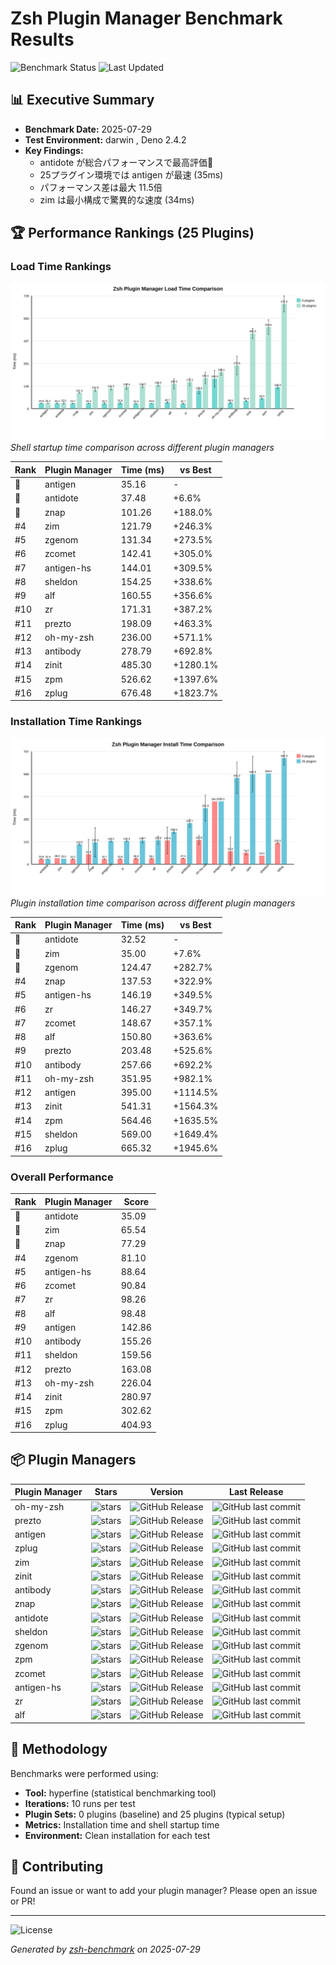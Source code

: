 # Zsh Plugin Manager Benchmark Results

![Benchmark Status](https://img.shields.io/badge/benchmark%20status-automated-brightgreen)
![Last Updated](https://img.shields.io/badge/last%20updated-2025-07-29-blue)

## 📊 Executive Summary

- **Benchmark Date:** 2025-07-29
- **Test Environment:** darwin , Deno 2.4.2
- **Key Findings:**
  - antidote が総合パフォーマンスで最高評価🥇
  - 25プラグイン環境では antigen が最速 (35ms)
  - パフォーマンス差は最大 11.5倍
  - zim は最小構成で驚異的な速度 (34ms)

## 🏆 Performance Rankings (25 Plugins)

### Load Time Rankings

![Load Time Comparison](results/load-time-comparison-chart.svg)
_Shell startup time comparison across different plugin managers_

| Rank | Plugin Manager | Time (ms) | vs Best |
|------|----------------|-----------|---------|
| 🥇 | antigen | 35.16 | - |
| 🥈 | antidote | 37.48 | +6.6% |
| 🥉 | znap | 101.26 | +188.0% |
| #4 | zim | 121.79 | +246.3% |
| #5 | zgenom | 131.34 | +273.5% |
| #6 | zcomet | 142.41 | +305.0% |
| #7 | antigen-hs | 144.01 | +309.5% |
| #8 | sheldon | 154.25 | +338.6% |
| #9 | alf | 160.55 | +356.6% |
| #10 | zr | 171.31 | +387.2% |
| #11 | prezto | 198.09 | +463.3% |
| #12 | oh-my-zsh | 236.00 | +571.1% |
| #13 | antibody | 278.79 | +692.8% |
| #14 | zinit | 485.30 | +1280.1% |
| #15 | zpm | 526.62 | +1397.6% |
| #16 | zplug | 676.48 | +1823.7% |

### Installation Time Rankings

![Installation Time Comparison](results/install-time-comparison-chart.svg)
_Plugin installation time comparison across different plugin managers_

| Rank | Plugin Manager | Time (ms) | vs Best |
|------|----------------|-----------|---------|
| 🥇 | antidote | 32.52 | - |
| 🥈 | zim | 35.00 | +7.6% |
| 🥉 | zgenom | 124.47 | +282.7% |
| #4 | znap | 137.53 | +322.9% |
| #5 | antigen-hs | 146.19 | +349.5% |
| #6 | zr | 146.27 | +349.7% |
| #7 | zcomet | 148.67 | +357.1% |
| #8 | alf | 150.80 | +363.6% |
| #9 | prezto | 203.48 | +525.6% |
| #10 | antibody | 257.66 | +692.2% |
| #11 | oh-my-zsh | 351.95 | +982.1% |
| #12 | antigen | 395.00 | +1114.5% |
| #13 | zinit | 541.31 | +1564.3% |
| #14 | zpm | 564.46 | +1635.5% |
| #15 | sheldon | 569.00 | +1649.4% |
| #16 | zplug | 665.32 | +1945.6% |

### Overall Performance

| Rank | Plugin Manager | Score |
|------|----------------|-------|
| 🥇 | antidote | 35.09 |
| 🥈 | zim | 65.54 |
| 🥉 | znap | 77.29 |
| #4 | zgenom | 81.10 |
| #5 | antigen-hs | 88.64 |
| #6 | zcomet | 90.84 |
| #7 | zr | 98.26 |
| #8 | alf | 98.48 |
| #9 | antigen | 142.86 |
| #10 | antibody | 155.26 |
| #11 | sheldon | 159.56 |
| #12 | prezto | 163.08 |
| #13 | oh-my-zsh | 226.04 |
| #14 | zinit | 280.97 |
| #15 | zpm | 302.62 |
| #16 | zplug | 404.93 |

## 📦 Plugin Managers

| Plugin Manager | Stars | Version | Last Release |
|------------|-------|---------|--------------|
| oh-my-zsh  | ![stars](https://img.shields.io/github/stars/ohmyzsh/ohmyzsh?style=social) | ![GitHub Release](https://img.shields.io/github/release/ohmyzsh/ohmyzsh.svg?style=flat) | ![GitHub last commit](https://img.shields.io/github/last-commit/ohmyzsh/ohmyzsh) |
| prezto     | ![stars](https://img.shields.io/github/stars/sorin-ionescu/prezto?style=social) | ![GitHub Release](https://img.shields.io/github/release/sorin-ionescu/prezto.svg?style=flat) | ![GitHub last commit](https://img.shields.io/github/last-commit/sorin-ionescu/prezto) |
| antigen    | ![stars](https://img.shields.io/github/stars/zsh-users/antigen?style=social) | ![GitHub Release](https://img.shields.io/github/release/zsh-users/antigen.svg?style=flat) | ![GitHub last commit](https://img.shields.io/github/last-commit/zsh-users/antigen) |
| zplug      | ![stars](https://img.shields.io/github/stars/zplug/zplug?style=social) | ![GitHub Release](https://img.shields.io/github/release/zplug/zplug.svg?style=flat) | ![GitHub last commit](https://img.shields.io/github/last-commit/zplug/zplug) |
| zim        | ![stars](https://img.shields.io/github/stars/zimfw/zimfw?style=social) | ![GitHub Release](https://img.shields.io/github/release/zimfw/zimfw.svg?style=flat) | ![GitHub last commit](https://img.shields.io/github/last-commit/zimfw/zimfw) |
| zinit      | ![stars](https://img.shields.io/github/stars/zdharma-continuum/zinit?style=social) | ![GitHub Release](https://img.shields.io/github/release/zdharma-continuum/zinit.svg?style=flat) | ![GitHub last commit](https://img.shields.io/github/last-commit/zdharma-continuum/zinit) |
| antibody   | ![stars](https://img.shields.io/github/stars/getantibody/antibody?style=social) | ![GitHub Release](https://img.shields.io/github/release/getantibody/antibody.svg?style=flat) | ![GitHub last commit](https://img.shields.io/github/last-commit/getantibody/antibody) |
| znap       | ![stars](https://img.shields.io/github/stars/marlonrichert/zsh-snap?style=social) | ![GitHub Release](https://img.shields.io/github/release/marlonrichert/zsh-snap.svg?style=flat) | ![GitHub last commit](https://img.shields.io/github/last-commit/marlonrichert/zsh-snap) |
| antidote   | ![stars](https://img.shields.io/github/stars/mattmc3/antidote?style=social) | ![GitHub Release](https://img.shields.io/github/release/mattmc3/antidote.svg?style=flat) | ![GitHub last commit](https://img.shields.io/github/last-commit/mattmc3/antidote) |
| sheldon    | ![stars](https://img.shields.io/github/stars/rossmacarthur/sheldon?style=social) | ![GitHub Release](https://img.shields.io/github/release/rossmacarthur/sheldon.svg?style=flat) | ![GitHub last commit](https://img.shields.io/github/last-commit/rossmacarthur/sheldon) |
| zgenom     | ![stars](https://img.shields.io/github/stars/jandamm/zgenom?style=social) | ![GitHub Release](https://img.shields.io/github/release/jandamm/zgenom.svg?style=flat) | ![GitHub last commit](https://img.shields.io/github/last-commit/jandamm/zgenom) |
| zpm        | ![stars](https://img.shields.io/github/stars/zpm-zsh/zpm?style=social) | ![GitHub Release](https://img.shields.io/github/release/zpm-zsh/zpm.svg?style=flat) | ![GitHub last commit](https://img.shields.io/github/last-commit/zpm-zsh/zpm) |
| zcomet     | ![stars](https://img.shields.io/github/stars/agkozak/zcomet?style=social) | ![GitHub Release](https://img.shields.io/github/release/agkozak/zcomet.svg?style=flat) | ![GitHub last commit](https://img.shields.io/github/last-commit/agkozak/zcomet) |
| antigen-hs | ![stars](https://img.shields.io/github/stars/Tarrasch/antigen-hs?style=social) | ![GitHub Release](https://img.shields.io/github/release/Tarrasch/antigen-hs.svg?style=flat) | ![GitHub last commit](https://img.shields.io/github/last-commit/Tarrasch/antigen-hs) |
| zr         | ![stars](https://img.shields.io/github/stars/jedahan/zr?style=social) | ![GitHub Release](https://img.shields.io/github/release/jedahan/zr.svg?style=flat) | ![GitHub last commit](https://img.shields.io/github/last-commit/jedahan/zr) |
| alf        | ![stars](https://img.shields.io/github/stars/psyrendust/alf?style=social) | ![GitHub Release](https://img.shields.io/github/release/psyrendust/alf.svg?style=flat) | ![GitHub last commit](https://img.shields.io/github/last-commit/psyrendust/alf) |

## 📝 Methodology

Benchmarks were performed using:

- **Tool:** hyperfine (statistical benchmarking tool)
- **Iterations:** 10 runs per test
- **Plugin Sets:** 0 plugins (baseline) and 25 plugins (typical setup)
- **Metrics:** Installation time and shell startup time
- **Environment:** Clean installation for each test

## 🤝 Contributing

Found an issue or want to add your plugin manager? Please open an issue or PR!

---

![License](https://img.shields.io/badge/license-MIT-blue)

_Generated by [zsh-benchmark](https://github.com/your-repo/zsh-benchmark) on
2025-07-29_
